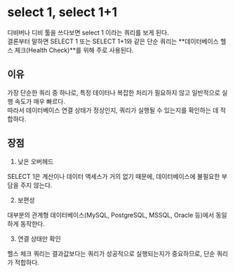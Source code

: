 # select 1, select 1+1

디비버나 디비 툴을 쓰다보면 select 1 이라는 쿼리를 보게 된다.  
결론부터 말하면 SELECT 1 또는 SELECT 1+1와 같은 단순 쿼리는 **데이터베이스 헬스 체크(Health Check)**를 위해 주로 사용된다.

## 이유

가장 단순한 쿼리 중 하나로, 특정 데이터나 복잡한 처리가 필요하지 않고
일반적으로 실행 속도가 매우 빠르다.  
따라서 데이터베이스 연결 상태가 정상인지, 쿼리가 실행될 수 있는지를 확인하는 데 적합하다.

## 장점

1. 낮은 오버헤드

SELECT 1은 계산이나 데이터 액세스가 거의 없기 때문에, 데이터베이스에 불필요한 부담을 주지 않는다.

2. 보편성

대부분의 관계형 데이터베이스(MySQL, PostgreSQL, MSSQL, Oracle 등)에서 동일하게 동작한다.

3. 연결 상태만 확인

헬스 체크 쿼리는 결과값보다는 쿼리가 성공적으로 실행되는지가 중요하므로, 단순 쿼리가 적합하다.
